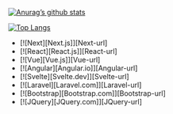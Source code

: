 [![Anurag’s github stats](https://github-readme-stats.vercel.app/api?username=DeFexNN)](https://github.com/DeFexNN)

[![Top Langs](https://github-readme-stats.vercel.app/api/top-langs/?username=DeFexNN&layout=compact)](https://github.com/DeFexNN)

* [![Next][Next.js]][Next-url]
* [![React][React.js]][React-url]
* [![Vue][Vue.js]][Vue-url]
* [![Angular][Angular.io]][Angular-url]
* [![Svelte][Svelte.dev]][Svelte-url]
* [![Laravel][Laravel.com]][Laravel-url]
* [![Bootstrap][Bootstrap.com]][Bootstrap-url]
* [![JQuery][JQuery.com]][JQuery-url]
<!---
DeFexNN/DeFexNN is a ✨ special ✨ repository because its `README.md` (this file) appears on your GitHub profile.
You can click the Preview link to take a look at your changes.
--->
